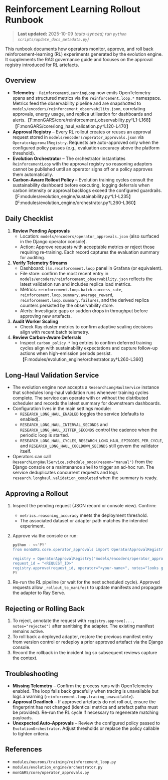 # Reinforcement Learning Rollout Runbook

> **Last updated:** 2025-10-09 _(auto-synced; run `python scripts/update_docs_metadata.py`)_

This runbook documents how operators monitor, approve, and roll back
reinforcement-learning (RL) experiments generated by the evolution engine. It
supplements the RAG governance guide and focuses on the approval registry
introduced for RL artefacts.

## Overview

- **Telemetry** – `ReinforcementLearningLoop` now emits OpenTelemetry spans and
  structured metrics via the `reinforcement.loop.*` namespace. Metrics feed the
  observability pipeline and are snapshotted to
  `models/encoders/reinforcement_observability.json`, correlating approvals,
  energy usage, and replica utilisation for dashboards and alerts.【F:monGARS/core/reinforcement_observability.py†L1-L168】【F:monGARS/core/long_haul_validation.py†L120-L470】
- **Approval Registry** – Every RL rollout creates or reuses an approval
  request stored in `models/encoders/operator_approvals.json` via
  `OperatorApprovalRegistry`. Requests are auto-approved only when the configured
  policy passes (e.g., evaluation accuracy above the platform threshold).
- **Evolution Orchestrator** – The orchestrator instantiates
  `ReinforcementLoop` with the approval registry so reasoning adapters cannot be
  published until an operator signs off or a policy approves them automatically.
- **Carbon-Aware Rollout Policy** – Evolution training cycles consult the
  sustainability dashboard before executing, logging deferrals when carbon
  intensity or approval backlogs exceed the configured guardrails.【F:modules/evolution_engine/sustainability.py†L1-L235】【F:modules/evolution_engine/orchestrator.py†L260-L360】

## Daily Checklist

1. **Review Pending Approvals**
   - Location: `models/encoders/operator_approvals.json` (also surfaced in the
     Django operator console).
   - Action: Approve requests with acceptable metrics or reject those requiring
     re-training. Each record captures the evaluation summary for auditing.
2. **Verify Telemetry Streams**
   - Dashboard: `llm.reinforcement.loop` panel in Grafana (or equivalent).
   - File store: confirm the most recent entry in
     `models/encoders/reinforcement_observability.json` reflects the latest
     validation run and includes replica load metrics.
   - Metrics: `reinforcement.loop.batch.success_rate`,
     `reinforcement.loop.summary.average_reward`,
     `reinforcement.loop.summary.failures`, and the derived replica counters
     persisted by the observability store.
   - Alerts: Investigate gaps or sudden drops in throughput before approving
     new artefacts.
3. **Audit Worker Scaling**
   - Check Ray cluster metrics to confirm adaptive scaling decisions align with
     recent batch telemetry.
4. **Review Carbon-Aware Deferrals**
   - Inspect `carbon_policy.*` log entries to confirm deferred training cycles
     align with sustainability expectations and capture follow-up actions when
     high-emission periods persist.【F:modules/evolution_engine/orchestrator.py†L260-L360】

## Long-Haul Validation Service

- The evolution engine now accepts a `ResearchLongHaulService` instance that
  schedules long-haul validation runs whenever training cycles complete. The
  service can operate with or without the distributed scheduler and records the
  latest summary for downstream dashboards.
- Configuration lives in the main settings module:
  - `RESEARCH_LONG_HAUL_ENABLED` toggles the service (defaults to enabled).
  - `RESEARCH_LONG_HAUL_INTERVAL_SECONDS` and
    `RESEARCH_LONG_HAUL_JITTER_SECONDS` control the cadence when the periodic
    loop is started.
  - `RESEARCH_LONG_HAUL_CYCLES`, `RESEARCH_LONG_HAUL_EPISODES_PER_CYCLE`, and
    `RESEARCH_LONG_HAUL_COOLDOWN_SECONDS` still govern the validator itself.
- Operators can call `ResearchLongHaulService.schedule_once(reason="manual")`
  from the Django console or a maintenance shell to trigger an ad-hoc run. The
  service deduplicates concurrent requests and logs
  `research.longhaul.validation_completed` when the summary is ready.

## Approving a Rollout

1. Inspect the pending request (JSON record or console view). Confirm:
   - `metrics.reasoning_accuracy` meets the deployment threshold.
   - The associated dataset or adapter path matches the intended experiment.
2. Approve via the console or run:

   ```bash
   python - <<'PY'
   from monGARS.core.operator_approvals import OperatorApprovalRegistry

   registry = OperatorApprovalRegistry("models/encoders/operator_approvals.json")
   request_id = "<REQUEST_ID>"
   registry.approve(request_id, operator="<your-name>", notes="looks good")
   PY
   ```

3. Re-run the RL pipeline (or wait for the next scheduled cycle). Approved
   requests allow `_rollout_to_manifest` to update manifests and propagate the
   adapter to Ray Serve.

## Rejecting or Rolling Back

1. To reject, annotate the request with `registry.approve(..., notes="rejected")`
   after sanitising the adapter. The existing manifest remains active.
2. To roll back a deployed adapter, restore the previous manifest entry from
   version control or redeploy a prior approved artefact via the Django console.
3. Record the rollback in the incident log so subsequent reviews capture the
   context.

## Troubleshooting

- **Missing Telemetry** – Confirm the process runs with OpenTelemetry enabled.
  The loop falls back gracefully when tracing is unavailable but logs a warning
  (`reinforcement.loop.tracing_unavailable`).
- **Approval Deadlock** – If approved artefacts do not roll out, ensure the
  fingerprint has not changed (identical metrics and artefact paths must be
  provided). Re-run the RL cycle if necessary to regenerate matching payloads.
- **Unexpected Auto-Approvals** – Review the configured policy passed to
  `EvolutionOrchestrator`. Adjust thresholds or replace the policy callable to
  tighten criteria.

## References

- `modules/neurons/training/reinforcement_loop.py`
- `modules/evolution_engine/orchestrator.py`
- `monGARS/core/operator_approvals.py`

